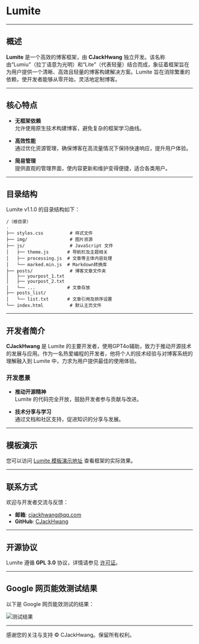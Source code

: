 # Lumite

---

## 概述

**Lumite** 是一个高效的博客框架，由 **CJackHwang** 独立开发。该名称由“Lumiu”（拉丁语意为光明）和“Lite”（代表轻量）结合而成，象征着框架旨在为用户提供一个清晰、高效且轻量的博客构建解决方案。Lumite 旨在消除繁重的依赖，使开发者能够从零开始，灵活地定制博客。

---

## 核心特点

- **无框架依赖**  
  允许使用原生技术构建博客，避免复杂的框架学习曲线。

- **高效性能**  
  通过优化资源管理，确保博客在高流量情况下保持快速响应，提升用户体验。

- **简易管理**  
  提供直观的管理界面，使内容更新和维护变得便捷，适合各类用户。

---

## 目录结构

Lumite v1.1.0 的目录结构如下：

```
/（根目录）
.
├── styles.css          # 样式文件
├── img/                # 图片资源
├── js/                 # JavaScript 文件
│   ├── theme.js       # 导航栏及主题相关
│   ├── processing.js  # 文章等主体内容处理
│   └── marked.min.js  # Markdown转换库
├── posts/              # 博客文章文件夹
│   ├── yourpost_1.txt
│   ├── yourpost_2.txt
│   └── ...            # 文章存放
├── posts_list/
│   └── list.txt       # 文章引用及排序设置
└── index.html          # 默认主页文件
```

---

## 开发者简介

**CJackHwang** 是 Lumite 的主要开发者，使用GPT4o辅助，致力于推动开源技术的发展与应用。作为一名热爱编程的开发者，他将个人的技术经验与对博客系统的理解融入到 Lumite 中，力求为用户提供最佳的使用体验。

### 开发愿景

- **推动开源精神**  
  Lumite 的代码完全开放，鼓励开发者参与贡献与改进。

- **技术分享与学习**  
  通过文档和社区支持，促进知识的分享与发展。

---

## 模板演示

您可以访问 [Lumite 模板演示地址](https://lumite-template.cjack.cfd) 查看框架的实际效果。

---

## 联系方式

欢迎与开发者交流与反馈：

- **邮箱**: [cjackhwang@qq.com](mailto:cjackhwang@qq.com)  
- **GitHub**: [CJackHwang](https://github.com/CJackHwang)  

---

## 开源协议

Lumite 遵循 **GPL 3.0** 协议，详情请参见 [许可证](https://github.com/CJackHwang/Lumite/blob/main/LICENSE)。

---

## Google 网页能效测试结果

以下是 Google 网页能效测试的结果：

![测试结果](https://github.com/user-attachments/assets/2332c4d1-4ff8-4018-b3ad-424590aa76bf)

---
感谢您的关注与支持
© CJackHwang。保留所有权利。